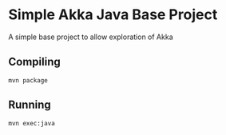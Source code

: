 # Simple Akka Java Base Project

A simple base project to allow exploration of Akka

## Compiling

`mvn package`

## Running

`mvn exec:java`
